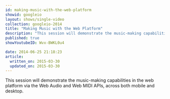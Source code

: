 ```yaml
---
id: making-music-with-the-web-platform
showid: googleio
layout: shows/single-video
collection: googleio-2014
title: "Making Music with the Web Platform"
description: "This session will demonstrate the music-making capabilities in the web platform via the Web Audio and Web MIDI APIs, across both mobile and desktop."
published: true
showYoutubeID: Wvx-BWKL0u4

date: 2014-06-25 21:18:23
article:
  written_on: 2015-03-30
  updated_on: 2015-03-30
---
```


This session will demonstrate the music-making capabilities in the web platform via the Web Audio and Web MIDI APIs, across both mobile and desktop.
